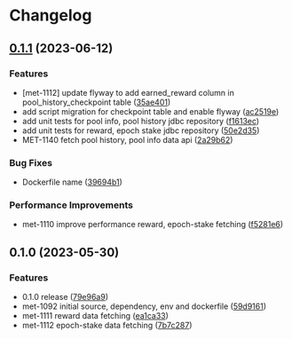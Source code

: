 # Changelog

## [0.1.1](https://github.com/cardano-foundation/cf-explorer-rewards/compare/v0.1.0...v0.1.1) (2023-06-12)


### Features

* [met-1112] update flyway to add earned_reward column in pool_history_checkpoint table ([35ae401](https://github.com/cardano-foundation/cf-explorer-rewards/commit/35ae40154591c27526b234097320ce96f068a019))
* add script migration for checkpoint table and enable flyway ([ac2519e](https://github.com/cardano-foundation/cf-explorer-rewards/commit/ac2519e44bdb35517ecc88b0a893d75a5b5c2c3a))
* add unit tests for pool info, pool history jdbc repository ([f1613ec](https://github.com/cardano-foundation/cf-explorer-rewards/commit/f1613ec1f56fbbdf5b342ed133db4b64d5f2c52f))
* add unit tests for reward, epoch stake jdbc repository ([50e2d35](https://github.com/cardano-foundation/cf-explorer-rewards/commit/50e2d35fd99a06061c2c11642b7cede41d1d2155))
* MET-1140 fetch pool history, pool info data api ([2a29b62](https://github.com/cardano-foundation/cf-explorer-rewards/commit/2a29b628ef8a8a4f1b85bd6bf789743a55782f8a))


### Bug Fixes

* Dockerfile name ([39694b1](https://github.com/cardano-foundation/cf-explorer-rewards/commit/39694b12bb8e1117b838adbcaafa63ed7e862d53))


### Performance Improvements

* met-1110 improve performance reward, epoch-stake fetching ([f5281e6](https://github.com/cardano-foundation/cf-explorer-rewards/commit/f5281e60412f3ad8b409500f3fc729deca6bf858))

## 0.1.0 (2023-05-30)


### Features

* 0.1.0 release ([79e96a9](https://github.com/cardano-foundation/cf-explorer-rewards/commit/79e96a97d42c05e4ffcb970f9d04e338ec79f73f))
* met-1092 initial source, dependency, env and dockerfile ([59d9161](https://github.com/cardano-foundation/cf-explorer-rewards/commit/59d916120ea50afd6e9e6ee40e9689b7e74c3c27))
* met-1111 reward data fetching ([ea1ca33](https://github.com/cardano-foundation/cf-explorer-rewards/commit/ea1ca33c636922c68b29c82e33e46b07a7e9edad))
* met-1112 epoch-stake data fetching ([7b7c287](https://github.com/cardano-foundation/cf-explorer-rewards/commit/7b7c28735e7baa10c005a3ce3e49db651da897ae))
